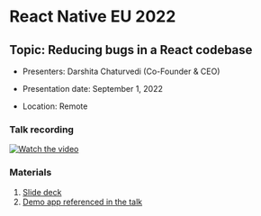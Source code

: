 # React Native EU 2022

## Topic: Reducing bugs in a React codebase

- Presenters: Darshita Chaturvedi (Co-Founder & CEO)

- Presentation date: September 1, 2022

- Location: Remote

### Talk recording

[![Watch the video](https://img.youtube.com/vi/NDW-BLnua_o/0.jpg)](https://www.youtube.com/watch?v=NDW-BLnua_o)

### Materials

1. [Slide deck](Slides_ReactNativeEU.pdf.pdf)
2. [Demo app referenced in the talk](https://codesandbox.io/s/react-anti-patterns-43w3sy?file=/src/pages/Incorrect.tsx)